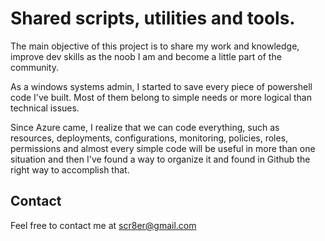 # Shared scripts, utilities and tools.

The main objective of this project is to share my work and knowledge, improve dev skills as the noob I am and become a little part of the community. 

As a windows systems admin, I started to save every piece of powershell code I've built. Most of them belong to simple needs or more logical than technical issues. 

Since Azure came, I realize that we can code everything, such as resources, deployments, configurations, monitoring, policies, roles, permissions and almost every simple code will be useful in more than one situation and then I've found a way to organize it and found in Github the right way to accomplish that.

## Contact

Feel free to contact me at scr8er@gmail.com
